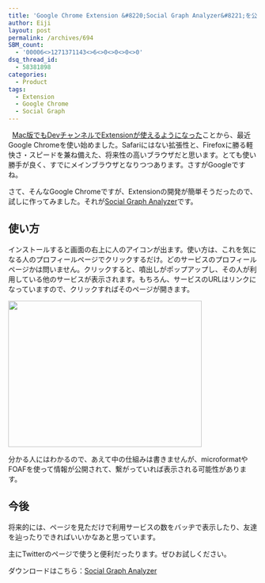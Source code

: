 ```yaml
---
title: 'Google Chrome Extension &#8220;Social Graph Analyzer&#8221;を公開'
author: Eiji
layout: post
permalink: /archives/694
SBM_count:
  - '00006<>1271371143<>6<>0<>0<>0<>0'
dsq_thread_id:
  - 58381898
categories:
  - Product
tags:
  - Extension
  - Google Chrome
  - Social Graph
---
```

<div class="wp_plus_one_button" style="margin: 0 8px 8px 0; float:left; ">
  <g:plusone href="http://devlog.agektmr.com/archives/694" callback="wp_plus_one_handler"></g:plusone>
</div>

<a href="http://www.google.com/chrome/intl/en/eula_dev.html?dl=mac" target="_blank">Mac版でもDevチャンネルでExtensionが使えるようになった</a>ことから、最近Google Chromeを使い始めました。Safariにはない拡張性と、Firefoxに勝る軽快さ・スピードを兼ね備えた、将来性の高いブラウザだと思います。とても使い勝手が良く、すでにメインブラウザとなりつつあります。さすがGoogleですね。

さて、そんなGoogle Chromeですが、Extensionの開発が簡単そうだったので、試しに作ってみました。それが<a href="https://chrome.google.com/extensions/detail/homfjkcmjicjclikljgmjfmfmcbkihco" target="_blank">Social Graph Analyzer</a>です。

## 使い方

インストールすると画面の右上に人のアイコンが出ます。使い方は、これを気になる人のプロフィールページでクリックするだけ。どのサービスのプロフィールページかは問いません。クリックすると、噴出しがポップアップし、その人が利用している他のサービスが表示されます。もちろん、サービスのURLはリンクになっていますので、クリックすればそのページが開きます。

<img title="homfjkcmjicjclikljgmjfmfmcbkihco" src="http://devlog.agektmr.com/wp-content/uploads/2010/01/homfjkcmjicjclikljgmjfmfmcbkihco.png" alt="" width="391" height="295" />

分かる人にはわかるので、あえて中の仕組みは書きませんが、microformatやFOAFを使って情報が公開されて、繋がっていれば表示される可能性があります。

## 今後

将来的には、ページを見ただけで利用サービスの数をバッヂで表示したり、友達を辿ったりできればいいかなあと思っています。

主にTwitterのページで使うと便利だったります。ぜひお試しください。

ダウンロードはこちら：<a href="https://chrome.google.com/extensions/detail/homfjkcmjicjclikljgmjfmfmcbkihco" target="_blank">Social Graph Analyzer</a>